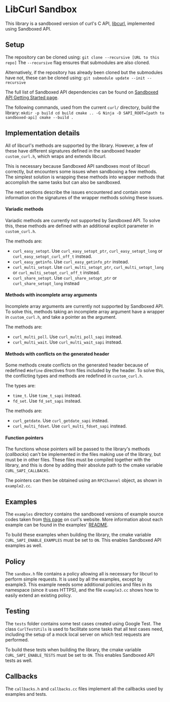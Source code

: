 # LibCurl Sandbox

This library is a sandboxed version of curl's C API,
[libcurl](https://curl.haxx.se/libcurl/c/), implemented using Sandboxed API.

## Setup

The repository can be cloned using: `git clone --recursive [URL to this repo]`
The `--recursive` flag ensures that submodules are also cloned.

Alternatively, if the repository has already been cloned but the submodules have
not, these can be cloned using: `git submodule update --init --recursive`

The full list of Sandboxed API dependencies can be found on
[Sandboxed API Getting Started page](https://developers.google.com/sandboxed-api/docs/getting-started).

The following commands, used from the current `curl/` directory, build the
library: `mkdir -p build cd build cmake .. -G Ninja -D SAPI_ROOT=[path to
sandboxed-api] cmake --build .`

## Implementation details

All of libcurl's methods are supported by the library. However, a few of these
have different signatures defined in the sandboxed header `custom_curl.h`, which
wraps and extends libcurl.

This is necessary because Sandboxed API sandboxes most of libcurl correctly, but
encounters some issues when sandboxing a few methods. The simplest solution is
wrapping these methods into wrapper methods that accomplish the same tasks but
can also be sandboxed.

The next sections describe the issues encountered and contain some information
on the signatures of the wrapper methods solving these issues.

#### Variadic methods

Variadic methods are currently not supported by Sandboxed API. To solve this,
these methods are defined with an additional explicit parameter in
`custom_curl.h`.

The methods are: 
- `curl_easy_setopt`. Use `curl_easy_setopt_ptr`,
`curl_easy_setopt_long` or `curl_easy_setopt_curl_off_t` instead. 
- `curl_easy_getinfo`. Use `curl_easy_getinfo_ptr` instead. 
- `curl_multi_setopt`.
Use `curl_multi_setopt_ptr`, `curl_multi_setopt_long` or
`curl_multi_setopt_curl_off_t` instead. 
- `curl_share_setopt`. Use
`curl_share_setopt_ptr` or `curl_share_setopt_long` instead

#### Methods with incomplete array arguments

Incomplete array arguments are currently not supported by Sandboxed API. To
solve this, methods taking an incomplete array argument have a wrapper in
`custom_curl.h`, and take a pointer as the argument.

The methods are: 
- `curl_multi_poll`. Use `curl_multi_poll_sapi` instead. 
- `curl_multi_wait`. Use `curl_multi_wait_sapi` instead.

#### Methods with conflicts on the generated header

Some methods create conflicts on the generated header because of redefined
`#define` directives from files included by the header. To solve this, the
conflicting types and methods are redefined in `custom_curl.h`.

The types are: 
- `time_t`. Use `time_t_sapi` instead. 
- `fd_set`. Use `fd_set_sapi` instead.

The methods are: 
- `curl_getdate`. Use `curl_getdate_sapi` instead. 
- `curl_multi_fdset`. Use `curl_multi_fdset_sapi` instead.

#### Function pointers

The functions whose pointers will be passed to the library's methods
(*callbacks*) can't be implemented in the files making use of the library, but
must be in other files. These files must be compiled together with the library,
and this is done by adding their absolute path to the cmake variable
`CURL_SAPI_CALLBACKS`.

The pointers can then be obtained using an `RPCChannel` object, as shown in
`example2.cc`.

## Examples

The `examples` directory contains the sandboxed versions of example source codes
taken from [this page](https://curl.haxx.se/libcurl/c/example.html) on curl's
website. More information about each example can be found in the examples'
[README](examples/README.md).

To build these examples when building the library, the cmake variable
`CURL_SAPI_ENABLE_EXAMPLES` must be set to `ON`. This enables Sandboxed API
examples as well.

## Policy

The `sandbox.h` file contains a policy allowing all is necessary for libcurl to
perform simple requests. It is used by all the examples, except by example3.
This example needs some additional policies and files in its namespace (since it
uses HTTPS), and the file `example3.cc` shows how to easily extend an existing
policy.

## Testing

The `tests` folder contains some test cases created using Google Test. The class
`CurlTestUtils` is used to facilitate some tasks that all test cases need,
including the setup of a mock local server on which test requests are performed.

To build these tests when building the library, the cmake variable
`CURL_SAPI_ENABLE_TESTS` must be set to `ON`. This enables Sandboxed API tests
as well.

## Callbacks

The `callbacks.h` and `callbacks.cc` files implement all the callbacks used by
examples and tests.
